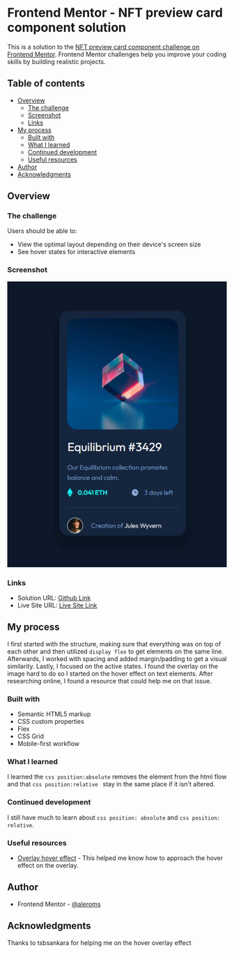 # Frontend Mentor - NFT preview card component solution

This is a solution to the [NFT preview card component challenge on Frontend Mentor](https://www.frontendmentor.io/challenges/nft-preview-card-component-SbdUL_w0U). Frontend Mentor challenges help you improve your coding skills by building realistic projects. 

## Table of contents

- [Overview](#overview)
  - [The challenge](#the-challenge)
  - [Screenshot](#screenshot)
  - [Links](#links)
- [My process](#my-process)
  - [Built with](#built-with)
  - [What I learned](#what-i-learned)
  - [Continued development](#continued-development)
  - [Useful resources](#useful-resources)
- [Author](#author)
- [Acknowledgments](#acknowledgments)


## Overview

### The challenge

Users should be able to:

- View the optimal layout depending on their device's screen size
- See hover states for interactive elements

### Screenshot

![](./capture.jpg)

### Links

- Solution URL: [Github Link](https://github.com/Aleroms/FrontendMentor-Projects)
- Live Site URL: [Live Site Link](https://heartfelt-meringue-50f1c0.netlify.app/)

## My process
I first started with the structure, making sure that everything was on top of each other and then utilized `display flex` to get elements on the same line. Afterwards, I worked with spacing and added margin/padding to get a visual similarity. Lastly, I focused on the active states. I found the overlay on the image hard to do so I started on the hover effect on text elements. After researching online, I found a resource that could help me on that issue.

### Built with

- Semantic HTML5 markup
- CSS custom properties
- Flex
- CSS Grid
- Mobile-first workflow

### What I learned

I learned the `css position:absolute` removes the element from the html flow and that `css position:relative ` stay in the same place if it isn't altered.
### Continued development

 I still have much to learn about `css position: absolute` and `css position: relative`.
### Useful resources

- [Overlay hover effect](https://www.youtube.com/watch?v=9bGbykdR4T8&t=1598s) - This helped me know how to approach the hover effect on the overlay.

## Author

- Frontend Mentor - [@aleroms](https://www.frontendmentor.io/profile/aleroms)

## Acknowledgments

Thanks to tsbsankara for helping me on the hover overlay effect